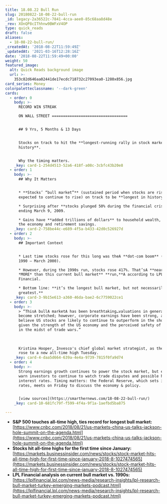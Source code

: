 ```yaml
---
title: 18.08.22 Bull Run
slug: 20180822-18-08-22-bull-run
_id: legacy-2a36522c-7841-4cca-aee0-85c68aa8d48e
_rev: XOnQP8cIThhnw9BWFxV4OP
type: quick_reads
draft: false
aliases:
  - 18-08-22-bull-run/
_createdAt: '2018-08-22T11:59:49Z'
_updatedAt: '2021-03-16T12:28:16Z'
date: '2018-08-22T11:59:49+00:00'
weight: 50
featured_image:
  alt: Quick Reads background image
  url: >-
    353c82d646aa02441de17ecdc718732c27093ea0-1280x856.jpg
card_series: Money
colorpaletteclassname: '--dark-green'
cards:
  - order: 0
    body: >-
      RECORD WIN STREAK  

      ON WALL STREET ==================================


      ## 9 Yrs, 5 Months & 13 Days


      Stocks on track to hit the **longest-running rally in stock market
      history**.


      Why the timing matters.
    _key: card-1-254d4513-52a6-418f-a08c-3cbfc43b20e8
  - order: 1
    body: >-
      ## Why It Matters


      * **Stocks’ “bull market”** (sustained period when stocks are rising &
      expected to continue to rise) on track to be **longest in history**.

      * Surprising after **stocks plunged 50% during the financial crisis**
      ending March 9, 2009.

      * Gains have **added trillions of dollars** to household wealth, boosting
      the economy and retirement savings.
    _key: card-2-758be44c-e689-4f5a-b433-42d0c526927d
  - order: 2
    body: >-
      ## Important Context


      * Last time stocks rose for this long was theA **dot-com boom** (October
      1990 – March 2000).

      * However, during the 1990s run, stocks rose 417%. That’sA **nearly 25%
      *MORE* than this current bull market** **run,**A according to LPL
      Financial.

      * Bottom line: **it’s the longest bull market, but not necessarily the
      greatest.**
    _key: card-3-9b15e613-a360-46da-bae2-6c7759022ce1
  - order: 3
    body: >-
      > “ThisA bullA marketA has been breathtaking…valuations in general have
      become stretched; however, corporate earnings have been strong, and I
      believe US stocks are likely to continue to outperform in the shorter term
      given the strength of the US economy and the perceived safety of US stocks
      in the midst of trade wars.”  
        
        
        
      Kristina Hooper, Invesco's chief global market strategist, as the S&P 500
      rose to a new all-time high Tuesday.
    _key: card-4-daa5d664-639a-4e4a-9739-7815f0fa9d74
  - order: 4
    body: >-
      Strong earnings growth continues to power the stock market, but experts
      warn investors to continue to watch trade disputes and possible higher
      interest rates. Timing matters: the Federal Reserve, which sets interest
      rates, meets on Friday to discuss the economy & policy.


      [view sources](https://smarthernews.com/18-08-22-bull-run/)
    _key: card-10-681fc79f-f599-4f4a-9f1a-1aefbd5ba875

---
```

* **S&P 500 touches all-time high, ties record for longest bull market:**  
[https://www.cnbc.com/2018/08/21/us-markets-china-us-talks-jackson-hole-summit-on-the-agenda.html](https://www.cnbc.com/2018/08/21/us-markets-china-us-talks-jackson-hole-summit-on-the-agenda.html)
* **Stocks hit all-time highs for the first time since January:**  
[https://markets.businessinsider.com/news/stocks/stock-market-hits-all-time-high-for-first-time-since-january-2018-8-1027474565](https://markets.businessinsider.com/news/stocks/stock-market-hits-all-time-high-for-first-time-since-january-2018-8-1027474565)
* **LPL Financial analysis on current bull market vs. 1990s:**  
[https://lplfinancial.lpl.com/news-media/research-insights/lpl-research-bull-market-turkey-emerging-markets-podcast.html](https://lplfinancial.lpl.com/news-media/research-insights/lpl-research-bull-market-turkey-emerging-markets-podcast.html)